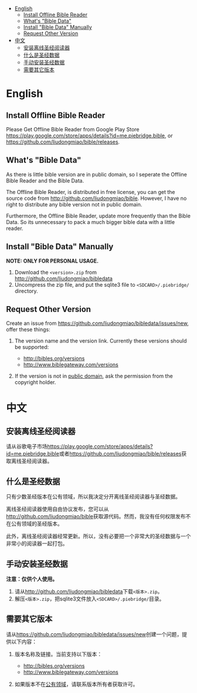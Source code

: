 * [English](#english)
  * [Install Offline Bible Reader](#install-offline-bible-reader)
  * [What's "Bible Data"](#whats-bible-data)
  * [Install "Bible Data" Manually](#install-bible-data-manually)
  * [Request Other Version](#request-other-version)
* [中文](#中文)
  * [安装离线圣经阅读器](#安装离线圣经阅读器)
  * [什么是圣经数据](#什么是圣经数据)
  * [手动安装圣经数据](#手动安装圣经数据)
  * [需要其它版本](#需要其它版本)

# English

## Install Offline Bible Reader

Please Get Offline Bible Reader from Google Play Store <https://play.google.com/store/apps/details?id=me.piebridge.bible>, or <https://github.com/liudongmiao/bible/releases>.

## What's "Bible Data"

As there is little bible version are in public domain, so I seperate the Offline Bible Reader and the Bible Data.

The Offline Bible Reader, is distributed in free license, you can get the source code from <http://github.com/liudongmiao/bible>. However, I have no right to distribute any bible version not in public domain.

Furthermore, the Offline Bible Reader, update more frequently than the Bible Data. So its unnecessary to pack a much bigger bible data with a little reader.

## Install "Bible Data" Manually

**NOTE: ONLY FOR PERSONAL USAGE.**

1. Download the `<version>.zip` from <http://github.com/liudongmiao/bibledata>
1. Uncompress the zip file, and put the sqlite3 file to `<SDCARD>/.piebridge/` directory.

## Request Other Version

Create an issue from <https://github.com/liudongmiao/bibledata/issues/new>, offer these things:

1. The version name and the version link. Currently these versions should be supported:
   * <http://bibles.org/versions>
   * <http://www.biblegateway.com/versions>

1. If the version is not in [public domain](http://en.wikipedia.org/wiki/Public_domain), ask the permission from the copyright holder.

# 中文

## 安装离线圣经阅读器

请从谷歌电子市场<https://play.google.com/store/apps/details?id=me.piebridge.bible>或者<https://github.com/liudongmiao/bible/releases>获取离线圣经阅读器。

## 什么是圣经数据

只有少数圣经版本在公有领域，所以我决定分开离线圣经阅读器与圣经数据。

离线圣经阅读器使用自由协议发布，您可以从<http://github.com/liudongmiao/bible>获取源代码。然而，我没有任何权限发布不在公有领域的圣经版本。

此外，离线圣经阅读器经常更新。所以，没有必要把一个非常大的圣经数据与一个非常小的阅读器一起打包。

## 手动安装圣经数据

**注意：仅供个人使用。**

1. 请从<http://github.com/liudongmiao/bibledata>下载`<版本>.zip`。
1. 解压`<版本>.zip`，把sqlite3文件放入`<SDCARD>/.piebridge/`目录。

## 需要其它版本

请从<https://github.com/liudongmiao/bibledata/issues/new>创建一个问题，提供以下内容：

1. 版本名称及链接。当前支持以下版本：
   * <http://bibles.org/versions>
   * <http://www.biblegateway.com/versions>

1. 如果版本不在[公有领域](http://zh.wikipedia.org/wiki/%E5%85%AC%E6%9C%89%E9%A2%86%E5%9F%9F)，请联系版本所有者获取许可。

